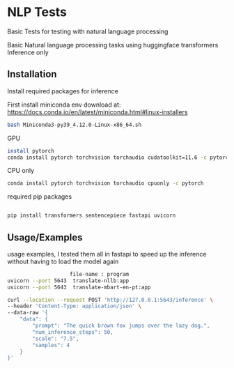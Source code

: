 
# NLP Tests

Basic Tests for testing with natural language processing

Basic Natural language processing tasks using huggingface transformers 
Inference only
 








## Installation

Install required packages for inference 

First install miniconda env download at:
https://docs.conda.io/en/latest/miniconda.html#linux-installers
```bash
bash Miniconda3-py39_4.12.0-Linux-x86_64.sh

```

GPU

```bash
install pytorch 
conda install pytorch torchvision torchaudio cudatoolkit=11.6 -c pytorch -c conda-forge
```


CPU only

```bash
conda install pytorch torchvision torchaudio cpuonly -c pytorch
```


required pip packages
```bash

pip install transformers sentencepiece fastapi uvicorn

```
 


    
## Usage/Examples

usage examples, I tested them all in fastapi to speed up the inference without having to load the model again

```bash
                    file-name : program
uvicorn --port 5643  translate-nllb:app
uvicorn --port 5643  translate-mbart-en-pt:app

curl --location --request POST 'http://127.0.0.1:5643/inference' \
--header 'Content-Type: application/json' \
--data-raw '{
    "data": {
        "prompt": "The quick brown fox jumps over the lazy dog.",
        "num_inference_steps": 50,
        "scale": "7.5",
        "samples": 4
    }
}'
```

